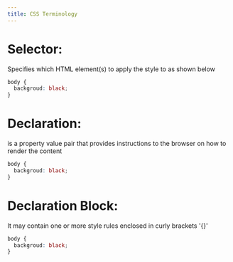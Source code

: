 ```yaml
---
title: CSS Terminology
---
```


# **Selector**:

Specifies which HTML element(s) to apply the style to as shown below

````css hl:1
body {
  backgroud: black;
}
````

# **Declaration**:

is a property value pair that provides instructions to the browser on how to render the content

````css hl:2
body {
  backgroud: black;
}
````

# **Declaration Block**:

It may contain one or more style rules enclosed in curly brackets '{}'

````css hl:1-3
body {
  backgroud: black;
}
````
